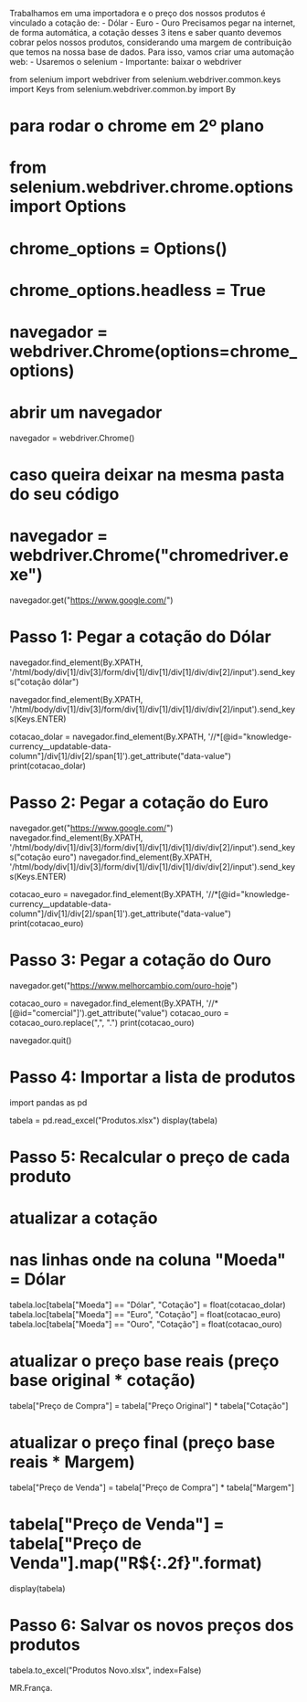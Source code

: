 Trabalhamos em uma importadora e o preço dos nossos produtos é vinculado a cotação de: - Dólar - Euro - Ouro  Precisamos pegar na internet, de forma automática, a cotação desses 3 itens e saber quanto devemos cobrar pelos nossos produtos, considerando uma margem de contribuição que temos na nossa base de dados.  Para isso, vamos criar uma automação web:  - Usaremos o selenium - Importante: baixar o webdriver
  
  
from selenium import webdriver
from selenium.webdriver.common.keys import Keys
from selenium.webdriver.common.by import By

# para rodar o chrome em 2º plano
# from selenium.webdriver.chrome.options import Options
# chrome_options = Options()
# chrome_options.headless = True 
# navegador = webdriver.Chrome(options=chrome_options)

# abrir um navegador
navegador = webdriver.Chrome()
# caso queira deixar na mesma pasta do seu código
# navegador = webdriver.Chrome("chromedriver.exe")

navegador.get("https://www.google.com/")

# Passo 1: Pegar a cotação do Dólar
navegador.find_element(By.XPATH,
    '/html/body/div[1]/div[3]/form/div[1]/div[1]/div[1]/div/div[2]/input').send_keys("cotação dólar")

navegador.find_element(By.XPATH,
    '/html/body/div[1]/div[3]/form/div[1]/div[1]/div[1]/div/div[2]/input').send_keys(Keys.ENTER)

cotacao_dolar = navegador.find_element(By.XPATH,
    '//*[@id="knowledge-currency__updatable-data-column"]/div[1]/div[2]/span[1]').get_attribute("data-value") 
print(cotacao_dolar)

# Passo 2: Pegar a cotação do Euro
navegador.get("https://www.google.com/")
navegador.find_element(By.XPATH,
    '/html/body/div[1]/div[3]/form/div[1]/div[1]/div[1]/div/div[2]/input').send_keys("cotação euro")
navegador.find_element(By.XPATH,
    '/html/body/div[1]/div[3]/form/div[1]/div[1]/div[1]/div/div[2]/input').send_keys(Keys.ENTER)

cotacao_euro = navegador.find_element(By.XPATH,
    '//*[@id="knowledge-currency__updatable-data-column"]/div[1]/div[2]/span[1]').get_attribute("data-value")
print(cotacao_euro)

# Passo 3: Pegar a cotação do Ouro
navegador.get("https://www.melhorcambio.com/ouro-hoje")

cotacao_ouro = navegador.find_element(By.XPATH, '//*[@id="comercial"]').get_attribute("value")
cotacao_ouro = cotacao_ouro.replace(",", ".")
print(cotacao_ouro)

navegador.quit()


# Passo 4: Importar a lista de produtos
import pandas as pd

tabela = pd.read_excel("Produtos.xlsx")
display(tabela)


# Passo 5: Recalcular o preço de cada produto
# atualizar a cotação
# nas linhas onde na coluna "Moeda" = Dólar
tabela.loc[tabela["Moeda"] == "Dólar", "Cotação"] = float(cotacao_dolar)
tabela.loc[tabela["Moeda"] == "Euro", "Cotação"] = float(cotacao_euro)
tabela.loc[tabela["Moeda"] == "Ouro", "Cotação"] = float(cotacao_ouro)

# atualizar o preço base reais (preço base original * cotação)
tabela["Preço de Compra"] = tabela["Preço Original"] * tabela["Cotação"]

# atualizar o preço final (preço base reais * Margem)
tabela["Preço de Venda"] = tabela["Preço de Compra"] * tabela["Margem"]

# tabela["Preço de Venda"] = tabela["Preço de Venda"].map("R${:.2f}".format)

display(tabela)


# Passo 6: Salvar os novos preços dos produtos
tabela.to_excel("Produtos Novo.xlsx", index=False)


MR.França.











